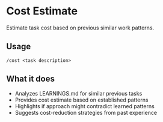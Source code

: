 # Cost Estimate

Estimate task cost based on previous similar work patterns.

## Usage
```
/cost <task description>
```

## What it does
- Analyzes LEARNINGS.md for similar previous tasks
- Provides cost estimate based on established patterns
- Highlights if approach might contradict learned patterns
- Suggests cost-reduction strategies from past experience